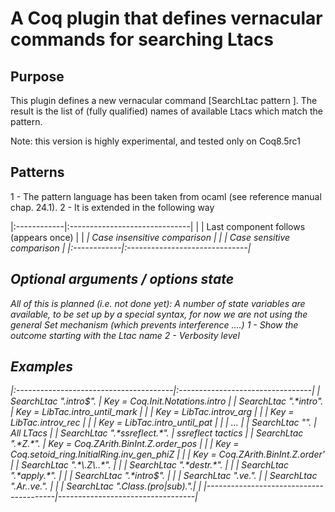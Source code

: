 # A Coq plugin that  defines vernacular commands for searching Ltacs

## Purpose
  This plugin defines a new vernacular command [SearchLtac pattern ].
  The result is the list of (fully qualified) names of available Ltacs which match
  the pattern.

Note: this version is highly experimental, and tested only on Coq8.5rc1






## Patterns

 1 -  The pattern language has been taken from ocaml (see reference manual chap. 24.1).
 2 -  It is  extended in the following way
                              
|:------------|:------------------------------|
| <l>         | Last component follows (appears once)       |
| <i>         | Case insensitive comparison   |
| <c>         | Case sensitive comparison   |
|:------------|:------------------------------|

## Optional arguments / options state 
  All of this is *planned* (i.e. not done yet):
  A number of state variables are available, to be set up by a special syntax, for
  now we are not using the general Set mechanism (which prevents interference ....)
 1 - Show the outcome starting with the Ltac name
 2 - Verbosity level

## Examples


|:---------------------------------------|:---------------------------------|
| SearchLtac  ".*intro$".                | Key = Coq.Init.Notations.intro   |
| SearchLtac  ".*intro".                 | Key = LibTac.intro_until_mark    |
|                                        | Key = LibTac.introv_arg          |
|                                        | Key = LibTac.introv_rec          |
|                                        | Key = LibTac.intro_until_pat     |
|                                        |    ...                           |
| SearchLtac  "".                        |  All LTacs                       |
| SearchLtac  ".*ssreflect.*".           |  ssreflect tactics               |
| SearchLtac  ".*Z.*".                   | Key = Coq.ZArith.BinInt.Z.order_pos |
|                                        | Key = Coq.setoid_ring.InitialRing.inv_gen_phiZ |
|                                        | Key = Coq.ZArith.BinInt.Z.order' |
| SearchLtac  ".*\.Z\..*".               |                                  |
| SearchLtac  ".*destr.*".               |                                  |
| SearchLtac  ".*apply.*".               |                                  |
| SearchLtac  ".*intro$".                |                                  |
| SearchLtac  "<l>.*ve.*".               |
| SearchLtac  ".*Ar.*<l>.*ve.*".         |  |
| SearchLtac ".*Class.*<l>\(pro\|sub\).*".| |
|----------------------------------------|----------------------------------|
